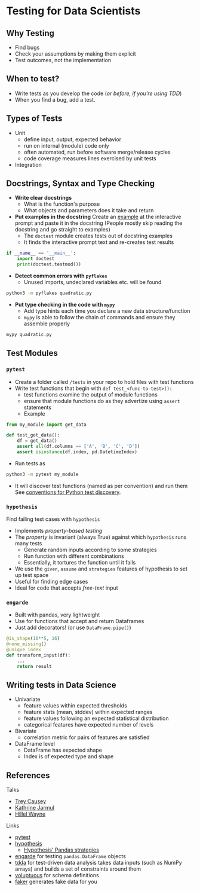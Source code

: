 # Testing for Data Scientists

## Why Testing

- Find bugs
- Check your assumptions by making them explicit
- Test outcomes, not the implementation

## When to test?

- Write tests as you develop the code
  (*or before, if you're using TDD*)
- When you find a bug, add a test.

## Types of Tests

- Unit
  - define input, output, expected behavior
  - run on internal (module) code only 
  - often automated, run before software merge/release cycles
  - code coverage measures lines exercised by unit tests
- Integration

## Docstrings, Syntax and Type Checking

- **Write clear docstrings**
  - What is the function's purpose
  - What objects and parameters does it take and return
- **Put examples in the docstring**
  Create an <u>example</u> at the interactive prompt and paste it in the docstring
  (People mostly skip reading the docstring and go straight to examples) 
  - The `doctest` module creates tests out of docstring examples
  - It finds the interactive prompt text and re-creates test results

```python
if __name__ == '__main__':
    import doctest
    print(doctest.testmod())
```

- **Detect common errors with `pyflakes`** 
  - Unused imports, undeclared variables etc. will be found

```bash
python3 -m pyflakes quadratic.py
```

- **Put type checking in the code with `mypy`** 
  - Add type hints each time you declare a new data structure/function
  - `mypy` is able to follow the chain of commands and ensure they assemble properly

```bash
mypy quadratic.py
```

## Test Modules

### `pytest`

- Create a folder called `/tests` in your repo to hold files with test functions
- Write test functions that begin with `def test_<func-to-test>():`
  - test functions examine the output of module functions
  - ensure that module functions do as they advertize using `assert` statements
  - Example

```python
from my_module import get_data

def test_get_data():
    df = get_data()
    assert all(df.columns == ['A', 'B', 'C', 'D'])
    assert isinstance(df.index, pd.DatetimeIndex)
```

- Run tests as

```bash
python3 -m pytest my_module
```

- It will discover test functions (named as per convention) and run them
  See [conventions for Python test discovery](http://doc.pytest.org/en/latest/goodpractices.html#test-discovery).

### `hypothesis`

Find failing test cases with `hypothesis`

- Implements *property-based testing* 
- The *property* is invariant (always True) against which `hypothesis` runs many tests
  - Generate random inputs according to some strategies
  - Run function with different combinations
  - Essentially, it tortures the function until it fails
- We use the `given`, `assume` and `strategies` features of hypothesis to set up test space
- Useful for finding edge cases
- Ideal for code that accepts *free-text* input 

### `engarde`

- Built with pandas, very lightweight
- Use for functions that accept and return Dataframes
- Just add decorators! (or use `DataFrame.pipe()`)

```python
@is_shape(10**5, 16)
@none_missing()
@unique_index
def transform_input(df):
    ...
    return result
```

## Writing tests in Data Science

- Univariate
  - feature values within expected thresholds
  - feature stats (mean, stddev) within expected ranges
  - feature values following an expected statistical distribution
  - categorical features have expected number of levels
- Bivariate
  - correlation metric for pairs of features are satisfied
- DataFrame level
  - DataFrame has expected shape
  - Index is of expected type and shape

## References

Talks

- [Trey Causey](http://slides.com/treycausey/pydata2015#/)
- [Kathrine Jarmul](https://blog.kjamistan.com/data-unit-testing-europython-tutorial/)
- [Hillel Wayne](https://www.youtube.com/watch?v=MYucYon2-lk)

Links

- [pytest](https://docs.pytest.org/en/latest/contents.html)
- [hypothesis](https://hypothesis.readthedocs.io/en/latest/)
  - [Hypothesis' Pandas strategies](https://hypothesis.readthedocs.io/en/latest/numpy.html#pandas)
- [engarde](https://github.com/tomaugspurger/engarde) 
  for testing `pandas.DataFrame` objects 
- [tdda](https://tdda.readthedocs.io/en/tdda-1.0.04/) for test-driven data analysis
  takes data inputs (such as NumPy arrays) and builds a set of constraints around them
- [voluptuous](https://github.com/alecthomas/voluptuous) 
  for schema definitions
- [faker](https://faker.readthedocs.io/en/master/) 
  generates fake data for you
